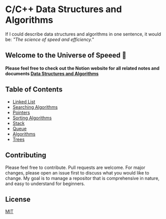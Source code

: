 # C/C++ Data Structures and Algorithms
If I could describe data structures and algorithms in one sentence, it would be: *"The science of speed and efficiency."*

## Welcome to the Universe of Speeed :rocket:
#### Please feel free to check out the Notion website for all related notes and documents [Data Structures and Algorithms](https://normalized.notion.site/Data-Structures-and-Algorithms-3fd28d4c72a3464dac09e50944160cad)

## Table of Contents

- [Linked List](./linked_list/)
- [Searching Algorithms](./searching_algorithms/)
- [Pointers](./pointers_basic/)
- [Sorting Algorithms](./sorting_algorithms/)
- [Stack](./stack/)
- [Queue](./queues/)
- [Algorithms](./algorithms/)
- [Trees](./trees/)
## Contributing
Please feel free to contribute. Pull requests are welcome. For major changes, please open an issue first to discuss what you would like to change. My goal is to manage a repositor that is comprehensive in nature, and easy to understand for beginners. 


## License
[MIT](https://choosealicense.com/licenses/mit/)
